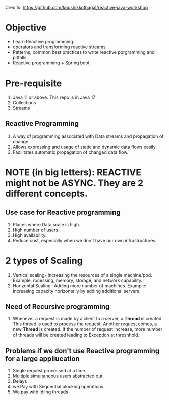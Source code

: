 Credits: https://github.com/koushikkothagal/reactive-java-workshop

# Objective

- Learn Reactive programming.
- operators and transforming reactive streams.
- Patterns, common best practices to write reactive porgramming and pitfalls
- Reactive programming + Spring boot

# Pre-requisite

1. Java 11 or above. This repo is in Java 17
2. Collections
3. Streams

## Reactive Programming

1. A way of programming associated with Data streams and propagation of change.
2. Allows expressing and usage of static and dynamic data flows easily.
3. Facilitates automatic propagation of changed data flow.

# NOTE (in big letters): REACTIVE might not be ASYNC. They are 2 different concepts.

## Use case for Reactive programming

1. Places where Data scale is high.
2. High number of users.
3. High availability.
4. Reduce cost, especially when we don't have our own infrastructures.

# 2 types of Scaling

1. Vertical scaling- Increasing the resources of a single machine/pod. Example: rocessing, memory, storage, and network
   capability.
2. Horizontal Scaling- Adding more number of machines. Example: increasing capacity horizontally by adding additional
   servers.

## Need of Recursive programming

1. Whenever a request is made by a client to a server, a **Thread** is created. This thread is used to process the
   request. Another request comes, a new **Thread** is created. If the number of request increase, more number of
   threads will be created leading to Exception at threshhold.

## Problems if we don't use Reactive programming for a large appliucation

1. Single request processed at a time.
2. Multiple simultaneous users abstracted out.
3. Delays
4. we Pay with Sequential blocking operations.
5. We pay with Idling threads